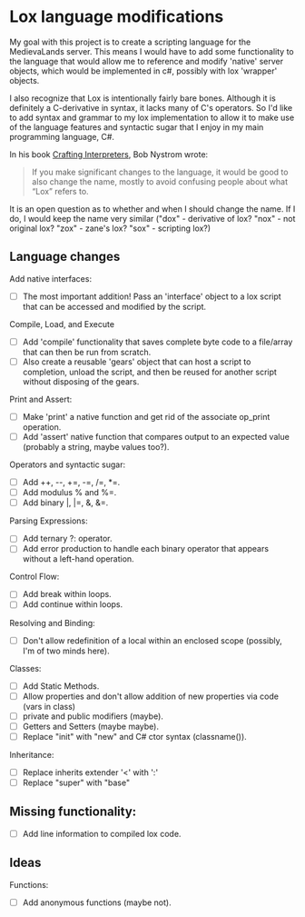 # Lox language modifications
My goal with this project is to create a scripting language for the MedievaLands server. This means I would have to add some functionality to the language that would allow me to reference and modify 'native' server objects, which would be implemented in c#, possibly with lox 'wrapper' objects.

I also recognize that Lox is intentionally fairly bare bones. Although it is definitely a C-derivative in syntax, it lacks many of C's operators. So I'd like to add syntax and grammar to my lox implementation to allow it to make use of the language features and syntactic sugar that I enjoy in my main programming language, C#.

In his book [Crafting Interpreters](http://craftinginterpreters.com/optimization.html), Bob Nystrom wrote:
> If you make significant changes to the language, it would be good to also change the name, mostly to avoid confusing people about what “Lox” refers to.

It is an open question as to whether and when I should change the name. If I do, I would keep the name very similar ("dox" - derivative of lox? "nox" - not original lox? "zox" - zane's lox? "sox" - scripting lox?)

## Language changes

Add native interfaces:
-[ ] The most important addition! Pass an 'interface' object to a lox script that can be accessed and modified by the script.

Compile, Load, and Execute
-[ ] Add 'compile' functionality that saves complete byte code to a file/array that can then be run from scratch.
-[ ] Also create a reusable 'gears' object that can host a script to completion, unload the script, and then be reused for another script without disposing of the gears.

Print and Assert:
-[ ] Make 'print' a native function and get rid of the associate op_print operation.
-[ ] Add 'assert' native function that compares output to an expected value (probably a string, maybe values too?).

Operators and syntactic sugar:
-[ ] Add ++, --, +=, -=, /=, *=.
-[ ] Add modulus % and %=.
-[ ] Add binary |, |=, &, &=.

Parsing Expressions:
-[ ] Add ternary ?: operator.
-[ ] Add error production to handle each binary operator that appears without a left-hand operation.

Control Flow:
-[ ] Add break within loops.
-[ ] Add continue within loops.

Resolving and Binding:
-[ ] Don't allow redefinition of a local within an enclosed scope (possibly, I'm of two minds here).

Classes:
-[ ] Add Static Methods.
-[ ] Allow properties and don't allow addition of new properties via code (vars in class)
-[ ] private and public modifiers (maybe).
-[ ] Getters and Setters (maybe maybe).
-[ ] Replace "init" with "new" and C# ctor syntax (classname()).

Inheritance:
-[ ] Replace inherits extender '<' with ':'
-[ ] Replace "super" with "base"

## Missing functionality:
-[ ] Add line information to compiled lox code.

## Ideas

Functions:
-[ ] Add anonymous functions (maybe not).